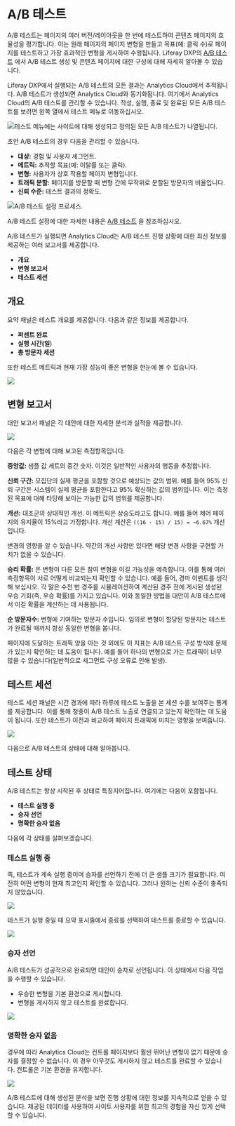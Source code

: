 # A/B 테스트

A/B 테스트는 페이지의 여러 버전/레이아웃을 한 번에 테스트하여 콘텐츠 페이지의 효율성을 평가합니다. 이는 원래 페이지의 페이지 변형을 만들고 목표(예: 클릭 수)로 페이지를 테스트하고 가장 효과적인 변형을 게시하여 수행됩니다. Liferay DXP의 [A/B 테스트](https://learn.liferay.com/dxp/latest/ko/site-building/optimizing-sites/ab-testing/ab-testing.html) 에서 A/B 테스트 생성 및 콘텐츠 페이지에 대한 구성에 대해 자세히 알아볼 수 있습니다.

Liferay DXP에서 실행되는 A/B 테스트의 모든 결과는 Analytics Cloud에서 추적됩니다. A/B 테스트가 생성되면 Analytics Cloud와 동기화됩니다. 여기에서 Analytics Cloud의 A/B 테스트를 관리할 수 있습니다. 작성, 실행, 종료 및 완료된 모든 A/B 테스트를 보려면 왼쪽 열에서 테스트 메뉴로 이동하십시오.

![테스트 메뉴에는 사이트에 대해 생성되고 정의된 모든 A/B 테스트가 나열됩니다.](a-b-testing/images/01.png)

초안 A/B 테스트의 경우 다음을 관리할 수 있습니다.

* **대상:** 경험 및 사용자 세그먼트.
* **메트릭:** 추적할 목표(예: 이탈률 또는 클릭).
* **변형:** 사용자가 상호 작용할 페이지 변형입니다.
* **트래픽 분할:** 페이지를 방문할 때 변형 간에 무작위로 분할된 방문자의 비율입니다.
* **신뢰 수준:** 테스트 결과의 정확도.

![A/B 테스트 설정 프로세스.](a-b-testing/images/02.png)

A/B 테스트 설정에 대한 자세한 내용은 [A/B 테스트](https://learn.liferay.com/dxp/latest/ko/site-building/optimizing-sites/ab-testing/ab-testing.html) 을 참조하십시오.

A/B 테스트가 실행되면 Analytics Cloud는 A/B 테스트 진행 상황에 대한 최신 정보를 제공하는 여러 보고서를 제공합니다.

* **개요**
* **변형 보고서**
* **테스트 세션**

## 개요

요약 패널은 테스트 개요를 제공합니다. 다음과 같은 정보를 제공합니다.

* **퍼센트 완료**
* **실행 시간(일**)
* **총 방문자 세션**

또한 테스트 메트릭과 현재 가장 성능이 좋은 변형을 한눈에 볼 수 있습니다.

![](a-b-testing/images/03.png)

## 변형 보고서

대안 보고서 패널은 각 대안에 대한 자세한 분석과 실적을 제공합니다.

![](a-b-testing/images/04.png)

다음은 각 변형에 대해 보고된 측정항목입니다.

**중앙값:** 샘플 값 세트의 중간 숫자. 이것은 일반적인 사용자의 행동을 추정합니다.

**신뢰 구간:** 모집단의 실제 평균을 포함할 것으로 예상되는 값의 범위. 예를 들어 95% 신뢰 구간은 시스템이 실제 평균을 포함한다고 95% 확신하는 값의 범위입니다. 이는 측정된 목표에 대해 타당해 보이는 가능한 값의 범위를 제공합니다.

**개선:** 대조군의 상대적인 개선. 이 메트릭은 상승도라고도 합니다. 예를 들어 제어 페이지의 유지율이 15%라고 가정합니다. 개선 계산은 `((16 - 15) / 15) = ~6.67%` 개선입니다.

변경의 영향을 알 수 있습니다. 약간의 개선 사항만 있다면 해당 변경 사항을 구현할 가치가 없을 수 있습니다.

**승리 확률:** 은 변형이 다른 모든 참여 변형을 이길 가능성을 예측합니다. 이를 통해 여러 측정항목이 서로 어떻게 비교되는지 확인할 수 있습니다. 예를 들어, 경마 이벤트를 생각해 보십시오. 각 말은 수천 번 경주를 시뮬레이션하여 계산된 경주 전에 게시된 생성된 우승 기회(즉, 우승 확률)를 가지고 있습니다. 이와 동일한 방법을 대안이 A/B 테스트에서 이길 확률을 계산하는 데 사용됩니다.

**순 방문자수:** 변형에 기여하는 방문자 수입니다. 임의로 변형이 할당된 방문자는 테스트가 완료될 때까지 항상 동일한 변형을 봅니다.

페이지에 도달하는 트래픽 양을 아는 것 외에도 이 지표는 A/B 테스트 구성 방식에 문제가 있는지 확인하는 데 도움이 됩니다. 예를 들어 하나의 변형으로 가는 트래픽이 너무 많을 수 있습니다(일반적으로 세그먼트 구성 오류로 인해 발생).

## 테스트 세션

테스트 세션 패널은 시간 경과에 따라 하루에 테스트 노출을 본 세션 수를 보여주는 통계를 제공합니다. 이를 통해 청중이 A/B 테스트 노출로 연결되고 있는지 확인하는 데 도움이 됩니다. 또한 테스트가 이전과 비교하여 페이지 트래픽에 미치는 영향을 보여줍니다.

![](a-b-testing/images/05.png)

다음으로 A/B 테스트의 상태에 대해 알아봅니다.

## 테스트 상태

A/B 테스트는 항상 시작된 후 상태로 특징지어집니다. 여기에는 다음이 포함됩니다.

* **테스트 실행 중**
* **승자 선언**
* **명확한 승자 없음**

다음에 각 상태를 살펴보겠습니다.

### 테스트 실행 중

즉, 테스트가 계속 실행 중이며 승자를 선언하기 전에 더 큰 샘플 크기가 필요합니다. 여전히 어떤 변형이 현재 최고인지 확인할 수 있습니다. 그러나 원하는 신뢰 수준이 충족되지 않았습니다.

![](a-b-testing/images/06.png)

테스트가 실행 중일 때 요약 표시줄에서 종료를 선택하여 테스트를 종료할 수 있습니다.

![](a-b-testing/images/07.png)

### 승자 선언

A/B 테스트가 성공적으로 완료되면 대안이 승자로 선언됩니다. 이 상태에서 다음 작업을 수행할 수 있습니다.

* 우승한 변형을 기본 환경으로 게시합니다.
* 변형을 게시하지 않고 테스트를 완료합니다.

![](a-b-testing/images/08.png)

### 명확한 승자 없음

경우에 따라 Analytics Cloud는 컨트롤 페이지보다 훨씬 뛰어난 변형이 없기 때문에 승자를 결정할 수 없습니다. 이 경우 아무것도 게시하지 않고 테스트를 완료할 수 있습니다. 컨트롤은 기본 환경을 유지합니다.

![](a-b-testing/images/09.png)

A/B 테스트에 대해 생성된 분석을 보면 진행 상황에 대한 정보를 지속적으로 얻을 수 있습니다. 제공된 데이터를 사용하여 사이트 사용자를 위한 최고의 경험을 자신 있게 선택할 수 있습니다.
